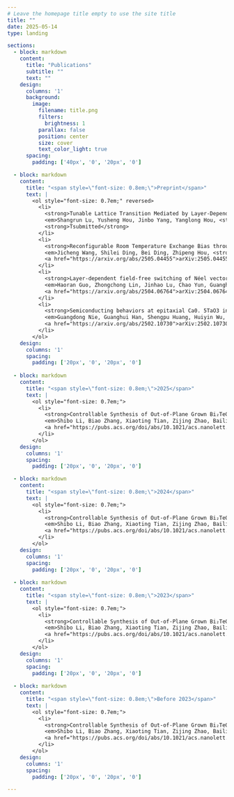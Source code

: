 ```yaml
---
# Leave the homepage title empty to use the site title
title: ""
date: 2025-05-14
type: landing

sections:
  - block: markdown
    content:
      title: "Publications"
      subtitle: ""
      text: ""
    design:
      columns: '1'
      background:
        image: 
          filename: title.png
          filters:
            brightness: 1
          parallax: false
          position: center
          size: cover
          text_color_light: true
      spacing:
        padding: ['40px', '0', '20px', '0']

  - block: markdown
    content:
      title: "<span style=\"font-size: 0.8em;\">Preprint</span>"
      text: |   
        <ol style="font-size: 0.7em;" reversed>
          <li>
            <strong>Tunable Lattice Transition Mediated by Layer-Dependent Interactions in 3D Antiskyrmions</strong><br>
            <em>Shangrun Lu, Yusheng Hou, Jinbo Yang, Yanglong Hou, <strong><u>Licong Peng</u></strong></em><br>
            <strong>Tsubmitted</strong>
          </li>
          <li>
            <strong>Reconfigurable Room Temperature Exchange Bias through Néel Order Switching in van der Waals Heterostructures</strong><br>
            <em>Jicheng Wang, Shilei Ding, Bei Ding, Zhipeng Hou, <strong><u>Licong Peng</u></strong>, Yilan Jiang, Fengshan Zheng, Zhaochu Luo, Yu Ye, Jinbo Yang, Yanglong Hou, Rui Wu</em><br>
            <a href="https://arxiv.org/abs/2505.04455">arXiv:2505.04455</a>
          </li>
          <li>
            <strong>Layer-dependent field-free switching of Néel vector in a van der Waals antiferromagnet</strong><br>
            <em>Haoran Guo, Zhongchong Lin, Jinhao Lu, Chao Yun, Guanghui Han, Shoutong Sun, Yu Wu, Wenyun Yang, Dongdong Xiao, Zhifeng Zhu, <strong><u>Licong Peng</u></strong>, Yu Ye, Yanglong Hou, Jinbo Yang, Zhaochu Luo</em><br>
            <a href="https://arxiv.org/abs/2504.06764">arXiv:2504.06764</a>
          </li>
          <li>
            <strong>Semiconducting behaviors at epitaxial Ca0. 5TaO3 interfaces</strong><br>
            <em>Guangdong Nie, Guanghui Han, Shengpu Huang, Huiyin Wu, Deshun Wang, Kangxi Liu, Hao Ding, Fangdong Tang, <strong><u>Licong Peng</u></strong>, Dashuai Ma, Young Sun, Changjiang Liu, Deshun Hong</em><br>
            <a href="https://arxiv.org/abs/2502.10730">arXiv:2502.10730</a>
          </li>
        </ol>
    design:
      columns: '1'
      spacing:
        padding: ['20px', '0', '20px', '0']
    
  - block: markdown
    content:
      title: "<span style=\"font-size: 0.8em;\">2025</span>"
      text: |   
        <ol style="font-size: 0.7em;">
          <li>
            <strong>Controllable Synthesis of Out-of-Plane Grown Bi₂TeO₅ with High-κ and Anisotropy for High-Performance Field-Effect Transistors</strong><br>
            <em>Shibo Li, Biao Zhang, Xiaoting Tian, Zijing Zhao, Bailing Li, Zeeshan Ali, Ziyu Meng, Wanting Zhao, <strong><u>Licong Peng</u></strong>, Yanglong Hou</em><br>
            <a href="https://pubs.acs.org/doi/abs/10.1021/acs.nanolett.5c01677">Nano Letters, 2025</a>
          </li>
        </ol>
    design:
      columns: '1'
      spacing:
        padding: ['20px', '0', '20px', '0']

  - block: markdown
    content:
      title: "<span style=\"font-size: 0.8em;\">2024</span>"
      text: |   
        <ol style="font-size: 0.7em;">
          <li>
            <strong>Controllable Synthesis of Out-of-Plane Grown Bi₂TeO₅ with High-κ and Anisotropy for High-Performance Field-Effect Transistors</strong><br>
            <em>Shibo Li, Biao Zhang, Xiaoting Tian, Zijing Zhao, Bailing Li, Zeeshan Ali, Ziyu Meng, Wanting Zhao, <strong><u>Licong Peng</u></strong>, Yanglong Hou</em><br>
            <a href="https://pubs.acs.org/doi/abs/10.1021/acs.nanolett.5c01677">Nano Letters, 2025</a>
          </li>
        </ol>
    design:
      columns: '1'
      spacing:
        padding: ['20px', '0', '20px', '0']
    
  - block: markdown
    content:
      title: "<span style=\"font-size: 0.8em;\">2023</span>"
      text: |   
        <ol style="font-size: 0.7em;">
          <li>
            <strong>Controllable Synthesis of Out-of-Plane Grown Bi₂TeO₅ with High-κ and Anisotropy for High-Performance Field-Effect Transistors</strong><br>
            <em>Shibo Li, Biao Zhang, Xiaoting Tian, Zijing Zhao, Bailing Li, Zeeshan Ali, Ziyu Meng, Wanting Zhao, <strong><u>Licong Peng</u></strong>, Yanglong Hou</em><br>
            <a href="https://pubs.acs.org/doi/abs/10.1021/acs.nanolett.5c01677">Nano Letters, 2025</a>
          </li>
        </ol>
    design:
      columns: '1'
      spacing:
        padding: ['20px', '0', '20px', '0']
    
  - block: markdown
    content:
      title: "<span style=\"font-size: 0.8em;\">Before 2023</span>"
      text: |   
        <ol style="font-size: 0.7em;">
          <li>
            <strong>Controllable Synthesis of Out-of-Plane Grown Bi₂TeO₅ with High-κ and Anisotropy for High-Performance Field-Effect Transistors</strong><br>
            <em>Shibo Li, Biao Zhang, Xiaoting Tian, Zijing Zhao, Bailing Li, Zeeshan Ali, Ziyu Meng, Wanting Zhao, <strong><u>Licong Peng</u></strong>, Yanglong Hou</em><br>
            <a href="https://pubs.acs.org/doi/abs/10.1021/acs.nanolett.5c01677">Nano Letters, 2025</a>
          </li>
        </ol>
    design:
      columns: '1'
      spacing:
        padding: ['20px', '0', '20px', '0']

---
```

